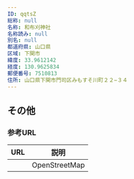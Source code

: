 ```yaml
---
ID: qqtsZ
総称: null
名称: 和布刈神社
名称読み: null
別名: null
都道府県: 山口県
区域: 下関市
緯度: 33.9612142
経度: 130.9625834
郵便番号: 7510813
住所: 山口県下関市門司区みもすそ川町２２−３４
---
```


## その他

### 参考URL

| URL | 説明          |
| --- | ------------- |
|     | OpenStreetMap |
